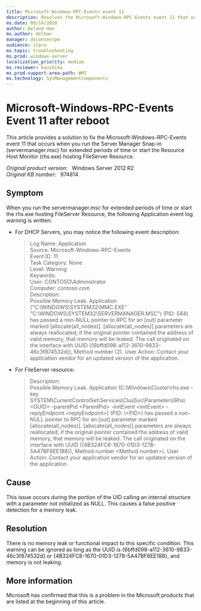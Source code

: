 ```yaml
---
title: Microsoft-Windows-RPC-Events event 11
description: Resolves the Microsoft-Windows-RPC-Events event 11 that occurs when you run the Server Manager Snap-in (servermanager.msc) for extended periods of time or start the Resource Host Monitor (rhs.exe) hosting FileServer Resource.
ms.date: 09/14/2020
author: Deland-Han
ms.author: delhan
manager: dscontentpm
audience: itpro
ms.topic: troubleshooting
ms.prod: windows-server
localization_priority: medium
ms.reviewer: kaushika
ms.prod-support-area-path: WMI
ms.technology: SysManagementComponents
---
```

# Microsoft-Windows-RPC-Events Event 11 after reboot

This article provides a solution to fix the Microsoft-Windows-RPC-Events event 11 that occurs when you run the Server Manager Snap-in (servermanager.msc) for extended periods of time or start the Resource Host Monitor (rhs.exe) hosting FileServer Resource.

_Original product version:_ &nbsp; Windows Server 2012 R2  
_Original KB number:_ &nbsp; 974814

## Symptom

When you run the servermanager.msc for extended periods of time or start the rhs.exe hosting FileServer Resource, the following Application event log warning is written:

- For DHCP Servers, you may notice the following event description:

    > Log Name: Application  
    Source: Microsoft-Windows-RPC-Events  
    Event ID: 11  
    Task Category: None  
    Level: Warning  
    Keywords:  
    User: CONTOSO\Administrator  
    Computer: contoso.com  
    Description:  
    Possible Memory Leak. Application ("C:\WINDOWS\SYSTEM32\MMC.EXE" "C:\WINDOWS\SYSTEM32\SERVERMANAGER.MSC") (PID: 584) has passed a non-NULL pointer to RPC for an [out] parameter marked [allocate(all_nodes)]. [allocate(all_nodes)] parameters are always reallocated; if the original pointer contained the address of valid memory, that memory will be leaked. The call originated on the interface with UUID ({6bffd098-a112-3610-9833-46c3f874532d}), Method number (2). User Action: Contact your application vendor for an updated version of the application.

- For FileServer resource:

    > Description:  
    Possible Memory Leak. Application (C:\Windows\Cluster\rhs.exe -key SYSTEM\CurrentControlSet\Services\ClusSvc\Parameters\Rhs\\\<GUID> -parentPid \<ParentPid> -initEvent \<initEvent> -replyEndpoint \<replyEndpoint>) (PID: \\\<PID>) has passed a non-NULL pointer to RPC for an [out] parameter marked [allocate(all_nodes)]. [allocate(all_nodes)] parameters are always reallocated; if the original pointer contained the address of valid memory, that memory will be leaked. The call originated on the interface with UUID ({4B324FC8-1670-01D3-1278-5A47BF6EE188}), Method number \<Method number>). User Action: Contact your application vendor for an updated version of the application.

## Cause

This issue occurs during the portion of the UID calling an internal structure with a parameter not initialized as NULL. This causes a false positive detection for a memory leak.

## Resolution

There is no memory leak or functional impact to this specific condition. This warning can be ignored as long as the UUID is {6bffd098-a112-3610-9833-46c3f874532d} or {4B324FC8-1670-01D3-1278-5A47BF6EE188}, and memory is not leaking.

## More information

Microsoft has confirmed that this is a problem in the Microsoft products that are listed at the beginning of this article.
